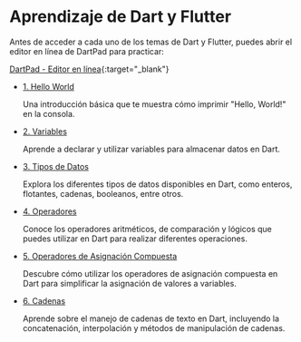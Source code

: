 # Aprendizaje de Dart y Flutter
Antes de acceder a cada uno de los temas de Dart y Flutter, puedes abrir el editor en línea de DartPad para practicar:


[DartPad - Editor en línea](https://dartpad.dev/){:target="_blank"}


- [1. Hello World](https://github.com/proyecMariana/guswill_dart-flutter-main/blob/main/curso/iniciar_programacion_dart/1.%20hello_world/instructions.md)

  Una introducción básica que te muestra cómo imprimir "Hello, World!" en la consola.
- [2. Variables](https://github.com/proyecMariana/guswill_dart-flutter-main/blob/main/curso/iniciar_programacion_dart/2.%20Variables/instructions.md)

  Aprende a declarar y utilizar variables para almacenar datos en Dart.
- [3. Tipos de Datos](https://github.com/proyecMariana/guswill_dart-flutter-main/blob/main/curso/iniciar_programacion_dart/3.%20Tipos%20de%20datos/instructions.md)

  Explora los diferentes tipos de datos disponibles en Dart, como enteros, flotantes, cadenas, booleanos, entre otros.
- [4. Operadores](https://github.com/proyecMariana/guswill_dart-flutter-main/blob/main/curso/iniciar_programacion_dart/4.%20Operadores/instructions.md)

  Conoce los operadores aritméticos, de comparación y lógicos que puedes utilizar en Dart para realizar diferentes operaciones.
- [5. Operadores de Asignación Compuesta](https://github.com/proyecMariana/guswill_dart-flutter-main/blob/main/curso/iniciar_programacion_dart/5.%20Operadores%20de%20Asignaci%C3%B3n%20Compuesta/instructions.md)

  Descubre cómo utilizar los operadores de asignación compuesta en Dart para simplificar la asignación de valores a variables.
- [6. Cadenas](https://github.com/proyecMariana/guswill_dart-flutter-main/blob/main/curso/iniciar_programacion_dart/6.%20Cadenas/instructions.md)

  Aprende sobre el manejo de cadenas de texto en Dart, incluyendo la concatenación, interpolación y métodos de manipulación de cadenas.  
